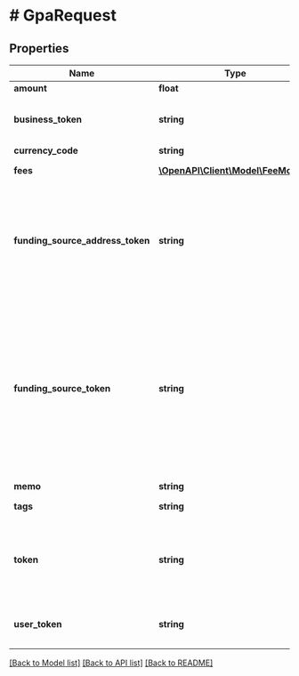 # # GpaRequest

## Properties

Name | Type | Description | Notes
------------ | ------------- | ------------- | -------------
**amount** | **float** | Amount to fund. |
**business_token** | **string** | Unique identifier of the business.  Pass either a &#x60;business_token&#x60; or a &#x60;user_token&#x60;, not both.  Send a &#x60;GET&#x60; request to &#x60;/businesses&#x60; to retrieve business tokens. | [optional]
**currency_code** | **string** | Three-digit ISO 4217 currency code. |
**fees** | [**\OpenAPI\Client\Model\FeeModel[]**](FeeModel.md) | List of fees associated with the funding transaction. | [optional]
**funding_source_address_token** | **string** | Unique identifier of the funding source address to use for this order. If your funding source is an ACH account, then a funding source address is not required. If your funding source is a payment card, you must have at least one funding source address in order to create a GPA order. Send a &#x60;GET&#x60; request to &#x60;/fundingsources/addresses/user/{token}&#x60; to retrieve addresses for a specific user. | [optional]
**funding_source_token** | **string** | Unique identifier of the funding source to use for this order.  You do not have to supply a funding source token value in this call if you have a default funding source set up (verify the funding source&#39;s &#x60;is_default_account&#x60; field). If you have only one funding source, then this source is used as the default. If you have multiple funding sources and none are configured as the default, then an error is returned.  Send a &#x60;GET&#x60; request to &#x60;/fundingsources/user/{user_token}&#x60; to retrieve funding source tokens for a user or to &#x60;/fundingsources/business/{business_token}&#x60; to retrieve funding source tokens for a business. |
**memo** | **string** | Additional descriptive text. | [optional]
**tags** | **string** | Comma-delimited list of tags describing the GPA order. | [optional]
**token** | **string** | Unique identifier of the GPA order.  If you do not include a token, the system will generate one automatically. This token is necessary for use in other calls, so we recommend that rather than let the system generate one, you use a simple string that is easy to remember. This value cannot be updated. | [optional]
**user_token** | **string** | Unique identifier of the user.  Pass either a &#x60;user_token&#x60; or a &#x60;business_token&#x60;, not both.  Send a &#x60;GET&#x60; request to &#x60;/users&#x60; to retrieve business tokens. | [optional]

[[Back to Model list]](../../README.md#models) [[Back to API list]](../../README.md#endpoints) [[Back to README]](../../README.md)
